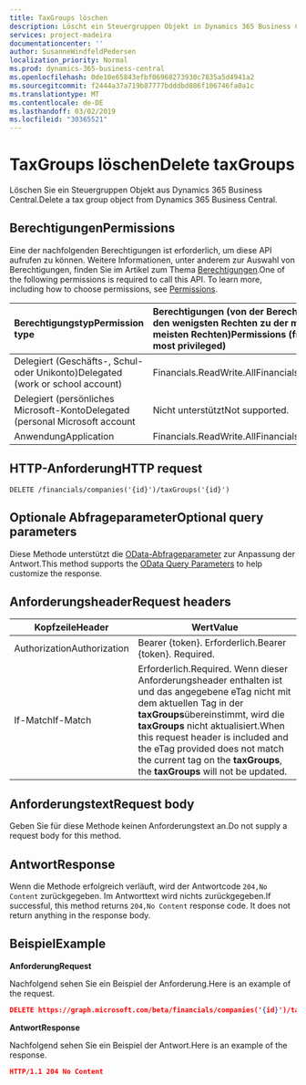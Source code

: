```yaml
---
title: TaxGroups löschen
description: Löscht ein Steuergruppen Objekt in Dynamics 365 Business Central.
services: project-madeira
documentationcenter: ''
author: SusanneWindfeldPedersen
localization_priority: Normal
ms.prod: dynamics-365-business-central
ms.openlocfilehash: 0de10e65843efbf06968273930c7835a5d4941a2
ms.sourcegitcommit: f2444a37a719b87777bdddbd086f106746fa0a1c
ms.translationtype: MT
ms.contentlocale: de-DE
ms.lasthandoff: 03/02/2019
ms.locfileid: "30365521"
---
```

# <a name="delete-taxgroups"></a><span data-ttu-id="88e86-103">TaxGroups löschen</span><span class="sxs-lookup"><span data-stu-id="88e86-103">Delete taxGroups</span></span>
<span data-ttu-id="88e86-104">Löschen Sie ein Steuergruppen Objekt aus Dynamics 365 Business Central.</span><span class="sxs-lookup"><span data-stu-id="88e86-104">Delete a tax group object from Dynamics 365 Business Central.</span></span>

## <a name="permissions"></a><span data-ttu-id="88e86-105">Berechtigungen</span><span class="sxs-lookup"><span data-stu-id="88e86-105">Permissions</span></span>
<span data-ttu-id="88e86-p101">Eine der nachfolgenden Berechtigungen ist erforderlich, um diese API aufrufen zu können. Weitere Informationen, unter anderem zur Auswahl von Berechtigungen, finden Sie im Artikel zum Thema [Berechtigungen](/graph/permissions-reference).</span><span class="sxs-lookup"><span data-stu-id="88e86-p101">One of the following permissions is required to call this API. To learn more, including how to choose permissions, see [Permissions](/graph/permissions-reference).</span></span>

|<span data-ttu-id="88e86-108">Berechtigungstyp</span><span class="sxs-lookup"><span data-stu-id="88e86-108">Permission type</span></span> |<span data-ttu-id="88e86-109">Berechtigungen (von der Berechtigung mit den wenigsten Rechten zu der mit den meisten Rechten)</span><span class="sxs-lookup"><span data-stu-id="88e86-109">Permissions (from least to most privileged)</span></span>|
|:---------------|:------------------------------------------|
|<span data-ttu-id="88e86-110">Delegiert (Geschäfts-, Schul- oder Unikonto)</span><span class="sxs-lookup"><span data-stu-id="88e86-110">Delegated (work or school account)</span></span>|<span data-ttu-id="88e86-111">Financials.ReadWrite.All</span><span class="sxs-lookup"><span data-stu-id="88e86-111">Financials.ReadWrite.All</span></span> |
|<span data-ttu-id="88e86-112">Delegiert (persönliches Microsoft-Konto</span><span class="sxs-lookup"><span data-stu-id="88e86-112">Delegated (personal Microsoft account</span></span>|<span data-ttu-id="88e86-113">Nicht unterstützt</span><span class="sxs-lookup"><span data-stu-id="88e86-113">Not supported.</span></span>|
|<span data-ttu-id="88e86-114">Anwendung</span><span class="sxs-lookup"><span data-stu-id="88e86-114">Application</span></span>|<span data-ttu-id="88e86-115">Financials.ReadWrite.All</span><span class="sxs-lookup"><span data-stu-id="88e86-115">Financials.ReadWrite.All</span></span>|

## <a name="http-request"></a><span data-ttu-id="88e86-116">HTTP-Anforderung</span><span class="sxs-lookup"><span data-stu-id="88e86-116">HTTP request</span></span>
```
DELETE /financials/companies('{id}')/taxGroups('{id}')
```

## <a name="optional-query-parameters"></a><span data-ttu-id="88e86-117">Optionale Abfrageparameter</span><span class="sxs-lookup"><span data-stu-id="88e86-117">Optional query parameters</span></span>
<span data-ttu-id="88e86-118">Diese Methode unterstützt die [OData-Abfrageparameter](/graph/query-parameters) zur Anpassung der Antwort.</span><span class="sxs-lookup"><span data-stu-id="88e86-118">This method supports the [OData Query Parameters](/graph/query-parameters) to help customize the response.</span></span>

## <a name="request-headers"></a><span data-ttu-id="88e86-119">Anforderungsheader</span><span class="sxs-lookup"><span data-stu-id="88e86-119">Request headers</span></span>
|<span data-ttu-id="88e86-120">Kopfzeile</span><span class="sxs-lookup"><span data-stu-id="88e86-120">Header</span></span>|<span data-ttu-id="88e86-121">Wert</span><span class="sxs-lookup"><span data-stu-id="88e86-121">Value</span></span>|
|------|-----|
|<span data-ttu-id="88e86-122">Authorization</span><span class="sxs-lookup"><span data-stu-id="88e86-122">Authorization</span></span>  |<span data-ttu-id="88e86-p102">Bearer {token}. Erforderlich.</span><span class="sxs-lookup"><span data-stu-id="88e86-p102">Bearer {token}. Required.</span></span> |
|<span data-ttu-id="88e86-125">If-Match</span><span class="sxs-lookup"><span data-stu-id="88e86-125">If-Match</span></span>       |<span data-ttu-id="88e86-126">Erforderlich.</span><span class="sxs-lookup"><span data-stu-id="88e86-126">Required.</span></span> <span data-ttu-id="88e86-127">Wenn dieser Anforderungsheader enthalten ist und das angegebene eTag nicht mit dem aktuellen Tag in der **taxGroups**übereinstimmt, wird die **taxGroups** nicht aktualisiert.</span><span class="sxs-lookup"><span data-stu-id="88e86-127">When this request header is included and the eTag provided does not match the current tag on the **taxGroups**, the **taxGroups** will not be updated.</span></span> |

## <a name="request-body"></a><span data-ttu-id="88e86-128">Anforderungstext</span><span class="sxs-lookup"><span data-stu-id="88e86-128">Request body</span></span>
<span data-ttu-id="88e86-129">Geben Sie für diese Methode keinen Anforderungstext an.</span><span class="sxs-lookup"><span data-stu-id="88e86-129">Do not supply a request body for this method.</span></span>

## <a name="response"></a><span data-ttu-id="88e86-130">Antwort</span><span class="sxs-lookup"><span data-stu-id="88e86-130">Response</span></span>
<span data-ttu-id="88e86-p104">Wenn die Methode erfolgreich verläuft, wird der Antwortcode ```204,No Content``` zurückgegeben. Im Antworttext wird nichts zurückgegeben.</span><span class="sxs-lookup"><span data-stu-id="88e86-p104">If successful, this method returns ```204,No Content``` response code. It does not return anything in the response body.</span></span>

## <a name="example"></a><span data-ttu-id="88e86-133">Beispiel</span><span class="sxs-lookup"><span data-stu-id="88e86-133">Example</span></span>

<span data-ttu-id="88e86-134">**Anforderung**</span><span class="sxs-lookup"><span data-stu-id="88e86-134">**Request**</span></span>

<span data-ttu-id="88e86-135">Nachfolgend sehen Sie ein Beispiel der Anforderung.</span><span class="sxs-lookup"><span data-stu-id="88e86-135">Here is an example of the request.</span></span>

```json
DELETE https://graph.microsoft.com/beta/financials/companies('{id}')/taxGroups('{id}')
```

<span data-ttu-id="88e86-136">**Antwort**</span><span class="sxs-lookup"><span data-stu-id="88e86-136">**Response**</span></span> 

<span data-ttu-id="88e86-137">Nachfolgend sehen Sie ein Beispiel der Antwort.</span><span class="sxs-lookup"><span data-stu-id="88e86-137">Here is an example of the response.</span></span> 

```json
HTTP/1.1 204 No Content
```
